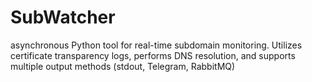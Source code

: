 # SubWatcher
 asynchronous Python tool for real-time subdomain monitoring. Utilizes certificate transparency logs, performs DNS resolution, and supports multiple output methods (stdout, Telegram, RabbitMQ)
